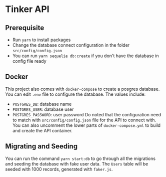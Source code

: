 # Tinker API

## Prerequisite
* Run `yarn` to install packages
* Change the database connect configuration in the folder `src/config/config.json`
* You can run `yarn sequelie db:create` if you don't have the database in config file ready

## Docker
This project also comes with `docker-compose` to create a posgres database. You can edit `.env` file to configure the database. The values include:
* `POSTGRES_DB`: database name
* `POSTGRES_USER`: database user
* `POSTGRES_PASSWORD`: user password
Do noted that the configuration need to match with `src/config/config.json` file for the API to connect with.
You can also uncomment the lower parts of `docker-compose.yml` to build and create the API container.

## Migrating and Seeding
You can run the command `yarn start:db` to go through all the migrations and seeding the database with fake user data. The `Users` table will be seeded with 1000 records, generated with `faker.js`.